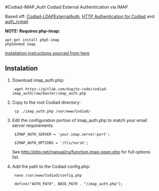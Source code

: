 #Codiad-IMAP_Auth
Codiad External Authentication via IMAP

Based off: [Codiad-LDAPExternalAuth](https://github.com/QMXTech/Codiad-LDAPExternalAuth/), [HTTP Authentication for Codiad](https://gist.github.com/basteln3rk/4cab14ebd990e46efaef) and [auth_rcmail](https://gitlab.com/dugite-code/auth_rcmail)

**NOTE: Requires php-imap:**

```
apt-get install php5-imap
php5enmod imap
```

[Installation instructions sourced from here](https://secure.php.net/manual/en/imap.setup.php)

## Instalation
1. Download imap_auth.php:

		wget https://gitlab.com/dugite-code/codiad-imap_auth/raw/master/imap_auth.php
	
2. Copy to the root Codiad directory:

		cp ./imap_auth.php /var/www/Codiad/

3. Edit the configuration portion of imap_auth.php to match your email server requirements.

		$IMAP_AUTH_SERVER = 'your.imap.server:port';

		$IMAP_AUTH_OPTIONS = '/tls/norsh';
		
	See http://php.net/manual/ru/function.imap-open.php for full options list.
		
4. Add the path to the Codiad config.php:

		nano /var/www/Codiad/config.php

		define("AUTH_PATH", BASE_PATH . "/imap_auth.php");
